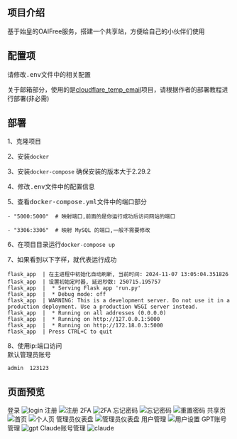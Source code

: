 ## 项目介绍  
基于始皇的OAIFree服务，搭建一个共享站，方便给自己的小伙伴们使用  

## 配置项  

请修改<kbd>.env</kbd>文件中的相关配置

关于邮箱部分，使用的是[cloudflare_temp_email](https://github.com/dreamhunter2333/cloudflare_temp_email)项目，请根据作者的部署教程进行部署(非必需)

## 部署 

1、克隆项目  

2、安装```docker```

3、安装```docker-compose```
确保安装的版本大于2.29.2

4、修改<kbd>.env</kbd>文件中的配置信息 

5、查看<kbd>docker-compose.yml</kbd>文件中的端口部分
```
- "5000:5000"  # 映射端口,前面的是你运行成功后访问网站的端口  

- "3306:3306"  # 映射 MySQL 的端口,一般不需要修改
```

6、在项目目录运行```docker-compose up```

7、如果看到以下字样，就代表运行成功  
```
flask_app  | 在主进程中初始化自动刷新, 当前时间: 2024-11-07 13:05:04.351826
flask_app  | 设置初始定时器, 延迟秒数: 250715.195757
flask_app  |  * Serving Flask app 'run.py'
flask_app  |  * Debug mode: off
flask_app  | WARNING: This is a development server. Do not use it in a production deployment. Use a production WSGI server instead.
flask_app  |  * Running on all addresses (0.0.0.0)
flask_app  |  * Running on http://127.0.0.1:5000
flask_app  |  * Running on http://172.18.0.3:5000
flask_app  | Press CTRL+C to quit
```

8、使用ip:端口访问  
默认管理员账号  
```
admin  123123
```

## 页面预览  
登录
![login](https://github.com/user-attachments/assets/adefeaf2-46cc-445f-a106-0abd7aa176da)
注册
![注册](https://github.com/user-attachments/assets/0e1ce0b1-a9be-410a-a5b9-05411b5a2be8)
2FA
![2FA](https://github.com/user-attachments/assets/60fc7c26-f9b9-4be2-a5fb-f536f33ab7ea)
忘记密码
![忘记密码](https://github.com/user-attachments/assets/041733f5-73af-433f-ab60-dbfed148a76a)
![重置密码](https://github.com/user-attachments/assets/e29bce0d-e258-420a-8446-ec5fadcfd6a4)
共享页
![首页](https://github.com/user-attachments/assets/38928d62-7162-41fa-a9e6-86efffa1ef29)
![个人页](https://github.com/user-attachments/assets/2854ad46-a4d1-47b2-ac9b-1d3afab62fa0)
管理员仪表盘
![管理员仪表盘](https://github.com/user-attachments/assets/8f54e760-5c99-478d-b88f-d46be917ef24)
用户管理
![用户设置](https://github.com/user-attachments/assets/cbd89e16-b398-449b-a3bf-6753867e268f)
GPT账号管理
![gpt](https://github.com/user-attachments/assets/482f767e-89c2-414a-810f-3dde0ec76d3e)
Claude账号管理
![claude](https://github.com/user-attachments/assets/bba0fdd2-2179-4c8e-98c0-b7863870aad9)

